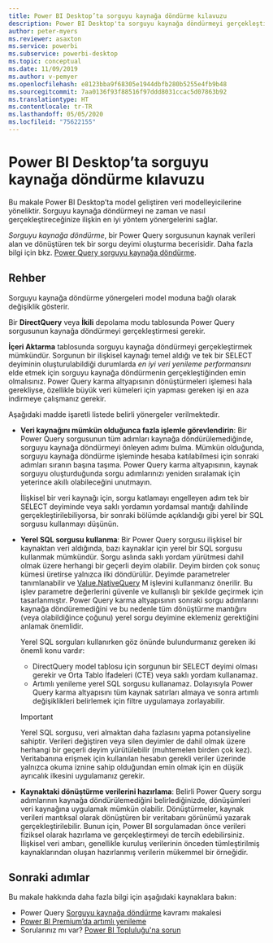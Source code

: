 ```yaml
---
title: Power BI Desktop’ta sorguyu kaynağa döndürme kılavuzu
description: Power BI Desktop'ta sorguyu kaynağa döndürmeyi gerçekleştirmeye yönelik kılavuz.
author: peter-myers
ms.reviewer: asaxton
ms.service: powerbi
ms.subservice: powerbi-desktop
ms.topic: conceptual
ms.date: 11/09/2019
ms.author: v-pemyer
ms.openlocfilehash: e8123bba9f68305e1944dbfb280b5255e4fb9b48
ms.sourcegitcommit: 7aa0136f93f88516f97ddd8031ccac5d07863b92
ms.translationtype: HT
ms.contentlocale: tr-TR
ms.lasthandoff: 05/05/2020
ms.locfileid: "75622155"
---
```

# <a name="query-folding-guidance-in-power-bi-desktop"></a>Power BI Desktop’ta sorguyu kaynağa döndürme kılavuzu

Bu makale Power BI Desktop’ta model geliştiren veri modelleyicilerine yöneliktir. Sorguyu kaynağa döndürmeyi ne zaman ve nasıl gerçekleştireceğinize ilişkin en iyi yöntem yönergelerini sağlar.

_Sorguyu kaynağa döndürme_, bir Power Query sorgusunun kaynak verileri alan ve dönüştüren tek bir sorgu deyimi oluşturma becerisidir. Daha fazla bilgi için bkz. [Power Query sorguyu kaynağa döndürme](/power-query/power-query-folding).

## <a name="guidance"></a>Rehber

Sorguyu kaynağa döndürme yönergeleri model moduna bağlı olarak değişiklik gösterir.

Bir **DirectQuery** veya **İkili** depolama modu tablosunda Power Query sorgusunun kaynağa döndürmeyi gerçekleştirmesi gerekir.

**İçeri Aktarma** tablosunda sorguyu kaynağa döndürmeyi gerçekleştirmek mümkündür. Sorgunun bir ilişkisel kaynağı temel aldığı ve tek bir SELECT deyiminin oluşturulabildiği durumlarda _en iyi veri yenileme performansını_ elde etmek için sorguyu kaynağa döndürmenin gerçekleştiğinden emin olmalısınız. Power Query karma altyapısının dönüştürmeleri işlemesi hala gerekliyse, özellikle büyük veri kümeleri için yapması gereken işi en aza indirmeye çalışmanız gerekir.

Aşağıdaki madde işaretli listede belirli yönergeler verilmektedir.

- **Veri kaynağını mümkün olduğunca fazla işlemle görevlendirin**: Bir Power Query sorgusunun tüm adımları kaynağa döndürülemediğinde, sorguyu kaynağa döndürmeyi önleyen adımı bulma. Mümkün olduğunda, sorguyu kaynağa döndürme işleminde hesaba katılabilmesi için sonraki adımları sıranın başına taşıma. Power Query karma altyapısının, kaynak sorguyu oluşturduğunda sorgu adımlarınızı yeniden sıralamak için yeterince akıllı olabileceğini unutmayın.

    İlişkisel bir veri kaynağı için, sorgu katlamayı engelleyen adım tek bir SELECT deyiminde veya saklı yordamın yordamsal mantığı dahilinde gerçekleştirilebiliyorsa, bir sonraki bölümde açıklandığı gibi yerel bir SQL sorgusu kullanmayı düşünün.

- **Yerel SQL sorgusu kullanma**: Bir Power Query sorgusu ilişkisel bir kaynaktan veri aldığında, bazı kaynaklar için yerel bir SQL sorgusu kullanmak mümkündür. Sorgu aslında saklı yordam yürütmesi dahil olmak üzere herhangi bir geçerli deyim olabilir. Deyim birden çok sonuç kümesi üretirse yalnızca ilki döndürülür. Deyimde parametreler tanımlanabilir ve [Value.NativeQuery](/powerquery-m/value-nativequery) M işlevini kullanmanız önerilir. Bu işlev parametre değerlerini güvenle ve kullanışlı bir şekilde geçirmek için tasarlanmıştır. Power Query karma altyapısının sonraki sorgu adımlarını kaynağa döndüremediğini ve bu nedenle tüm dönüştürme mantığını (veya olabildiğince çoğunu) yerel sorgu deyimine eklemeniz gerektiğini anlamak önemlidir.

    Yerel SQL sorguları kullanırken göz önünde bulundurmanız gereken iki önemli konu vardır:

    - DirectQuery model tablosu için sorgunun bir SELECT deyimi olması gerekir ve Orta Tablo İfadeleri (CTE) veya saklı yordam kullanamaz.
    - Artımlı yenileme yerel SQL sorgusu kullanamaz. Dolayısıyla Power Query karma altyapısını tüm kaynak satırları almaya ve sonra artımlı değişiklikleri belirlemek için filtre uygulamaya zorlayabilir.

    > [!IMPORTANT]
    > Yerel SQL sorgusu, veri almaktan daha fazlasını yapma potansiyeline sahiptir. Verileri değiştiren veya silen deyimler de dahil olmak üzere herhangi bir geçerli deyim yürütülebilir (muhtemelen birden çok kez). Veritabanına erişmek için kullanılan hesabın gerekli veriler üzerinde yalnızca okuma iznine sahip olduğundan emin olmak için en düşük ayrıcalık ilkesini uygulamanız gerekir.

- **Kaynaktaki dönüştürme verilerini hazırlama**: Belirli Power Query sorgu adımlarının kaynağa döndürülemediğini belirlediğinizde, dönüşümleri veri kaynağına uygulamak mümkün olabilir. Dönüştürmeler, kaynak verileri mantıksal olarak dönüştüren bir veritabanı görünümü yazarak gerçekleştirilebilir. Bunun için, Power BI sorgulamadan önce verileri fiziksel olarak hazırlama ve gerçekleştirmeyi de tercih edebilirsiniz. İlişkisel veri ambarı, genellikle kuruluş verilerinin önceden tümleştirilmiş kaynaklarından oluşan hazırlanmış verilerin mükemmel bir örneğidir.

## <a name="next-steps"></a>Sonraki adımlar

Bu makale hakkında daha fazla bilgi için aşağıdaki kaynaklara bakın:

- Power Query [Sorguyu kaynağa döndürme](/power-query/power-query-folding) kavramı makalesi
- [Power BI Premium’da artımlı yenileme](../service-premium-incremental-refresh.md)
- Sorularınız mı var? [Power BI Topluluğu'na sorun](https://community.powerbi.com/)
